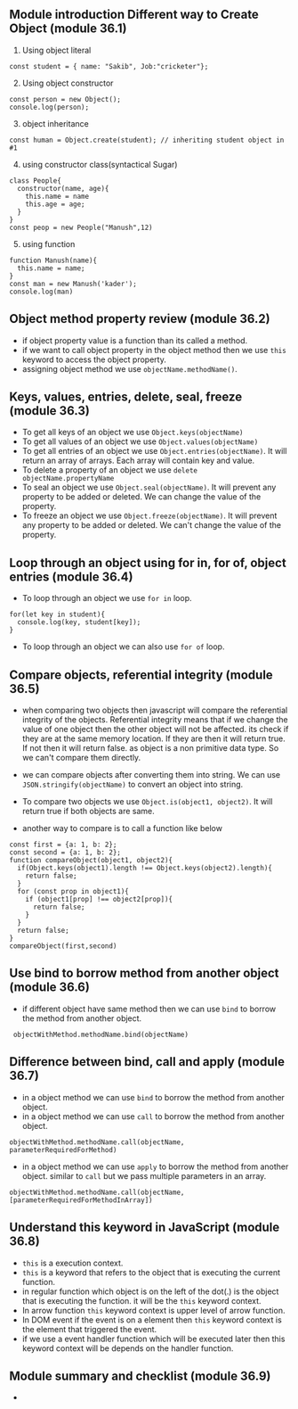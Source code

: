 ## Module introduction Different way to Create Object (module 36.1)

1. Using object literal

```
const student = { name: "Sakib", Job:"cricketer"};
```

2. Using object constructor

```
const person = new Object();
console.log(person);
```

3. object inheritance

```
const human = Object.create(student); // inheriting student object in #1
```

4. using constructor class(syntactical Sugar)

```
class People{
  constructor(name, age){
    this.name = name
    this.age = age;
  }
}
const peop = new People("Manush",12)
```

5. using function

```
function Manush(name){
  this.name = name;
}
const man = new Manush('kader');
console.log(man)
```

## Object method property review (module 36.2)

- if object property value is a function than its called a method.
- if we want to call object property in the object method then we use `this` keyword to access the object property.
- assigning object method we use `objectName.methodName()`.

## Keys, values, entries, delete, seal, freeze (module 36.3)

- To get all keys of an object we use `Object.keys(objectName)`
- To get all values of an object we use `Object.values(objectName)`
- To get all entries of an object we use `Object.entries(objectName)`. It will return an array of arrays. Each array will contain key and value.
- To delete a property of an object we use `delete objectName.propertyName`
- To seal an object we use `Object.seal(objectName)`. It will prevent any property to be added or deleted. We can change the value of the property.
- To freeze an object we use `Object.freeze(objectName)`. It will prevent any property to be added or deleted. We can't change the value of the property.

## Loop through an object using for in, for of, object entries (module 36.4)

- To loop through an object we use `for in` loop.

```
for(let key in student){
  console.log(key, student[key]);
}
```

- To loop through an object we can also use `for of` loop.

## Compare objects, referential integrity (module 36.5)

- when comparing two objects then javascript will compare the referential integrity of the objects. Referential integrity means that if we change the value of one object then the other object will not be affected. its check if they are at the same memory location. If they are then it will return true. If not then it will return false. as object is a non primitive data type. So we can't compare them directly.

- we can compare objects after converting them into string. We can use `JSON.stringify(objectName)` to convert an object into string.
- To compare two objects we use `Object.is(object1, object2)`. It will return true if both objects are same.

- another way to compare is to call a function like below

```
const first = {a: 1, b: 2};
const second = {a: 1, b: 2};
function compareObject(object1, object2){
  if(Object.keys(object1).length !== Object.keys(object2).length){
    return false;
  }
  for (const prop in object1){
    if (object1[prop] !== object2[prop]){
      return false;
    }
  }
  return false;
}
compareObject(first,second)
```

## Use bind to borrow method from another object (module 36.6)

- if different object have same method then we can use `bind` to borrow the method from another object.

```
 objectWithMethod.methodName.bind(objectName)
```

## Difference between bind, call and apply (module 36.7)

- in a object method we can use `bind` to borrow the method from another object.
- in a object method we can use `call` to borrow the method from another object.

```
objectWithMethod.methodName.call(objectName, parameterRequiredForMethod)
```

- in a object method we can use `apply` to borrow the method from another object. similar to `call` but we pass multiple parameters in an array.

```
objectWithMethod.methodName.call(objectName, [parameterRequiredForMethodInArray])
```

## Understand this keyword in JavaScript (module 36.8)

- `this` is a execution context.
- `this` is a keyword that refers to the object that is executing the current function.
- in regular function which object is on the left of the dot(.) is the object that is executing the function. it will be the `this` keyword context.
- In arrow function `this` keyword context is upper level of arrow function.
- In DOM event if the event is on a element then `this` keyword context is the element that triggered the event.
- if we use a event handler function which will be executed later then this keyword context will be depends on the handler function.

## Module summary and checklist (module 36.9)

-
